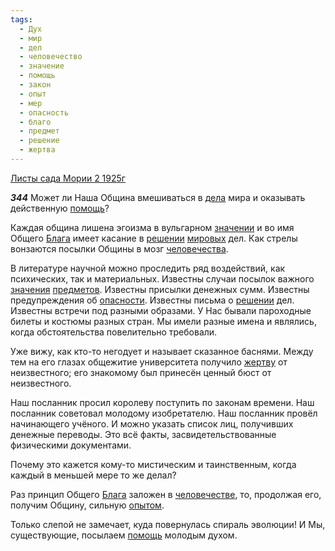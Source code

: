 ```yaml
---
tags:
  - Дух
  - мир
  - дел
  - человечество
  - значение
  - помощь
  - закон
  - опыт
  - мер
  - опасность
  - благо
  - предмет
  - решение
  - жертва
---
```


[Листы сада Мории 2 1925г](https://127.0.0.1:4002/agni/1925)

___344___
Может ли Наша Община вмешиваться в [дела](../../../tags/#дел) мира и оказывать действенную [помощь](../../../tags/#помощь)?   

Каждая община лишена эгоизма в вульгарном [значении](../../../tags/#значение) и во имя Общего [Блага](../../../tags/#благо) имеет касание в [решении](../../../tags/#решение) [мировых](../../../tags/#мир) дел. Как стрелы вонзаются посылки Общины в мозг [человечества](../../../tags/#человечество).   

В литературе научной можно проследить ряд воздействий, как психических, так и материальных. Известны случаи посылок важного [значения](../../../tags/#значение) [предметов](../../../tags/#предмет). Известны присылки денежных сумм. Известны предупреждения об [опасности](../../../tags/#опасность). Известны письма о [решении](../../../tags/#решение) дел. Известны встречи под разными образами. У Нас бывали пароходные билеты и костюмы разных стран. Мы имели разные имена и являлись, когда обстоятельства повелительно требовали.   

Уже вижу, как кто-то негодует и называет сказанное баснями. Между тем на его глазах общежитие университета получило [жертву](../../../tags/#жертва) от неизвестного; его знакомому был принесён ценный бюст от неизвестного.   

Наш посланник просил королеву поступить по законам времени. Наш посланник советовал молодому изобретателю. Наш посланник провёл начинающего учёного. И можно указать список лиц, получивших денежные переводы. Это всё факты, засвидетельствованные физическими документами.   

Почему это кажется кому-то мистическим и таинственным, когда каждый в меньшей мере то же делал?   

Раз принцип Общего [Блага](../../../tags/#благо) заложен в [человечестве](../../../tags/#человечество), то, продолжая его, получим Общину, сильную [опытом](../../../tags/#опыт).   

Только слепой не замечает, куда повернулась спираль эволюции! И Мы, существующие, посылаем [помощь](../../../tags/#помощь) молодым духом.   

